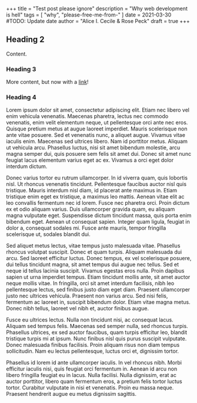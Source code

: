 +++
title = "Test post please ignore"
description = "Why web development is hell"
tags = [
	"why",
	"please-free-me-from-"
]
date = 2021-03-30 #TODO: Update date
author = "Alice I. Cecile & Rose Peck"
draft = true
+++

## Heading 2

Content.

### Heading 3

More content, but now with a [link](http://example.com/)!

### Heading 4

Lorem ipsum dolor sit amet, consectetur adipiscing elit. Etiam nec libero vel enim vehicula venenatis. Maecenas pharetra, lectus nec commodo venenatis, enim velit elementum neque, ut pellentesque orci ante nec eros. Quisque pretium metus at augue laoreet imperdiet. Mauris scelerisque non ante vitae posuere. Sed et venenatis nunc, a aliquet augue. Vivamus vitae iaculis enim. Maecenas sed ultrices libero. Nam id porttitor metus. Aliquam ut vehicula arcu. Phasellus luctus, nisi sit amet bibendum molestie, arcu magna semper dui, quis posuere sem felis sit amet dui. Donec sit amet nunc feugiat lacus elementum varius eget ac ex. Vivamus a orci eget dolor interdum dictum.

Donec varius tortor eu rutrum ullamcorper. In id viverra quam, quis lobortis nisl. Ut rhoncus venenatis tincidunt. Pellentesque faucibus auctor nisl quis tristique. Mauris interdum nisl diam, id placerat ante maximus in. Etiam tristique enim eget ex tristique, a maximus leo mattis. Aenean vitae elit ac leo convallis fermentum nec id lorem. Fusce nec pharetra orci. Proin dictum ex et odio aliquam varius. Duis ullamcorper gravida quam, eu aliquam magna vulputate eget. Suspendisse dictum tincidunt massa, quis porta enim bibendum eget. Aenean ut consequat sapien. Integer quam ligula, feugiat in dolor a, consequat sodales mi. Fusce ante mauris, tempor fringilla scelerisque ut, sodales blandit dui.

Sed aliquet metus lectus, vitae tempus justo malesuada vitae. Phasellus rhoncus volutpat suscipit. Donec et quam turpis. Aliquam malesuada dui arcu. Sed laoreet efficitur luctus. Donec tempus, ex vel scelerisque posuere, dui tellus tincidunt magna, sit amet tempus dui augue nec tellus. Sed et neque id tellus lacinia suscipit. Vivamus egestas eros nulla. Proin dapibus sapien ut urna imperdiet tempus. Etiam tincidunt mollis ante, sit amet auctor neque mollis vitae. In fringilla, orci sit amet interdum facilisis, nibh leo pellentesque lectus, sed finibus justo diam eget diam. Praesent ullamcorper justo nec ultrices vehicula. Praesent non varius arcu. Sed nisi felis, fermentum ac laoreet in, suscipit bibendum dolor. Etiam vitae magna metus. Donec nibh tellus, laoreet vel nibh et, auctor finibus augue.

Fusce eu ultrices lectus. Nulla non tincidunt nisi, ac consequat lacus. Aliquam sed tempus felis. Maecenas sed semper nulla, sed rhoncus turpis. Phasellus ultrices, ex sed auctor faucibus, quam turpis efficitur leo, blandit tristique turpis mi at ipsum. Nunc finibus nisl quis purus suscipit vulputate. Donec malesuada finibus facilisis. Proin aliquam risus non diam tempus sollicitudin. Nam eu lectus pellentesque, luctus orci et, dignissim tortor.

Phasellus id lorem id ante ullamcorper iaculis. In vel rhoncus nibh. Morbi efficitur iaculis nisi, quis feugiat orci fermentum in. Aenean id arcu non libero fringilla feugiat eu in lacus. Nulla facilisi. Nulla dignissim, erat ac auctor porttitor, libero quam fermentum eros, a pretium felis tortor luctus tortor. Curabitur vulputate in nisi et venenatis. Proin eu massa neque. Praesent hendrerit augue eu metus dignissim sagittis.
